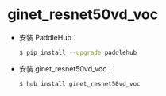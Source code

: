 # ginet_resnet50vd_voc
* 安装 PaddleHub：

    ```bash
    $ pip install --upgrade paddlehub
    ```

* 安装 ginet_resnet50vd_voc：

    ```bash
    $ hub install ginet_resnet50vd_voc
    ```
